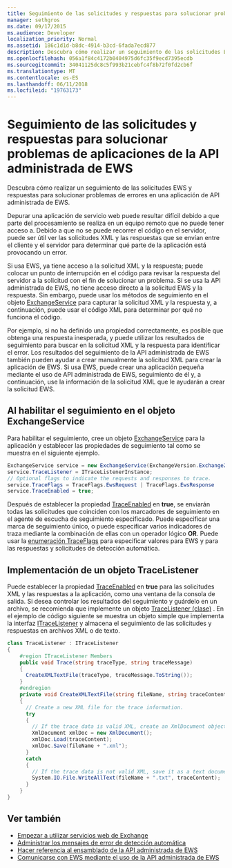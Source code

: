 ```yaml
---
title: Seguimiento de las solicitudes y respuestas para solucionar problemas de aplicaciones de la API administrada de EWS
manager: sethgros
ms.date: 09/17/2015
ms.audience: Developer
localization_priority: Normal
ms.assetid: 186c1d1d-b8dc-4914-b3cd-6fada7ecd877
description: Descubra cómo realizar un seguimiento de las solicitudes EWS y respuestas para solucionar problemas de errores en una aplicación de API administrada de EWS.
ms.openlocfilehash: 056a1f84c4172b0404975d6fc35f9ecd7395ecdb
ms.sourcegitcommit: 34041125dc8c5f993b21cebfc4f8b72f0fd2cb6f
ms.translationtype: MT
ms.contentlocale: es-ES
ms.lasthandoff: 06/11/2018
ms.locfileid: "19763173"
---
```

# <a name="trace-requests-and-responses-to-troubleshoot-ews-managed-api-apps"></a>Seguimiento de las solicitudes y respuestas para solucionar problemas de aplicaciones de la API administrada de EWS

Descubra cómo realizar un seguimiento de las solicitudes EWS y respuestas para solucionar problemas de errores en una aplicación de API administrada de EWS.
  
Depurar una aplicación de servicio web puede resultar difícil debido a que parte del procesamiento se realiza en un equipo remoto que no puede tener acceso a. Debido a que no se puede recorrer el código en el servidor, puede ser útil ver las solicitudes XML y las respuestas que se envían entre el cliente y el servidor para determinar qué parte de la aplicación está provocando un error. 
  
Si usa EWS, ya tiene acceso a la solicitud XML y la respuesta; puede colocar un punto de interrupción en el código para revisar la respuesta del servidor a la solicitud con el fin de solucionar un problema. Si se usa la API administrada de EWS, no tiene acceso directo a la solicitud EWS y la respuesta. Sin embargo, puede usar los métodos de seguimiento en el objeto [ExchangeService](http://msdn.microsoft.com/en-us/library/microsoft.exchange.webservices.data.exchangeservice%28v=exchg.80%29.aspx) para capturar la solicitud XML y la respuesta y, a continuación, puede usar el código XML para determinar por qué no funciona el código. 

Por ejemplo, si no ha definido una propiedad correctamente, es posible que obtenga una respuesta inesperada, y puede utilizar los resultados de seguimiento para buscar en la solicitud XML y la respuesta para identificar el error. Los resultados del seguimiento de la API administrada de EWS también pueden ayudar a crear manualmente la solicitud XML para crear la aplicación de EWS. Si usa EWS, puede crear una aplicación pequeña mediante el uso de API administrada de EWS, seguimiento de él y, a continuación, use la información de la solicitud XML que le ayudarán a crear la solicitud EWS. 
  
## <a name="enabling-tracing-on-the-exchangeservice-object"></a>Al habilitar el seguimiento en el objeto ExchangeService
<a name="bk_EnableTracing"> </a>

Para habilitar el seguimiento, cree un objeto [ExchangeService](http://msdn.microsoft.com/en-us/library/microsoft.exchange.webservices.data.exchangeservice%28v=exchg.80%29.aspx) para la aplicación y establecer las propiedades de seguimiento tal como se muestra en el siguiente ejemplo. 
  
```cs
ExchangeService service = new ExchangeService(ExchangeVersion.Exchange2010);
service.TraceListener = ITraceListenerInstance;
// Optional flags to indicate the requests and responses to trace.
service.TraceFlags = TraceFlags.EwsRequest | TraceFlags.EwsResponse
service.TraceEnabled = true;

```

Después de establecer la propiedad [TraceEnabled](http://msdn.microsoft.com/en-us/library/microsoft.exchange.webservices.data.exchangeservicebase.traceenabled%28v=exchg.80%29.aspx) en **true**, se enviarán todas las solicitudes que coinciden con los marcadores de seguimiento en el agente de escucha de seguimiento especificado. Puede especificar una marca de seguimiento único, o puede especificar varios indicadores de traza mediante la combinación de ellas con un operador lógico **OR**. Puede usar la [enumeración TraceFlags](http://msdn.microsoft.com/en-us/library/microsoft.exchange.webservices.data.traceflags%28v=exchg.80%29.aspx) para especificar valores para EWS y para las respuestas y solicitudes de detección automática. 
  
## <a name="implementing-a-tracelistener-object"></a>Implementación de un objeto TraceListener
<a name="bk_traceListener"> </a>

Puede establecer la propiedad [TraceEnabled](http://msdn.microsoft.com/en-us/library/microsoft.exchange.webservices.data.exchangeservicebase.traceenabled%28v=exchg.80%29.aspx) en **true** para las solicitudes XML y las respuestas a la aplicación, como una ventana de la consola de salida. Si desea controlar los resultados del seguimiento y guárdelo en un archivo, se recomienda que implemente un objeto [TraceListener (clase)](http://msdn.microsoft.com/en-us/library/system.diagnostics.tracelistener.aspx) . En el ejemplo de código siguiente se muestra un objeto simple que implementa la interfaz [ITraceListener](http://msdn.microsoft.com/en-us/library/microsoft.exchange.webservices.data.itracelistener%28v=exchg.80%29.aspx) y almacena el seguimiento de las solicitudes y respuestas en archivos XML o de texto. 
  
```cs
class TraceListener : ITraceListener
{
    #region ITraceListener Members
    public void Trace(string traceType, string traceMessage)
    {
      CreateXMLTextFile(traceType, traceMessage.ToString());
    }
    #endregion
    private void CreateXMLTextFile(string fileName, string traceContent)
    {
      // Create a new XML file for the trace information.
      try
      {
        // If the trace data is valid XML, create an XmlDocument object and save.
        XmlDocument xmlDoc = new XmlDocument();
        xmlDoc.Load(traceContent);
        xmlDoc.Save(fileName + ".xml");
      }
      catch
      {
        // If the trace data is not valid XML, save it as a text document.
        System.IO.File.WriteAllText(fileName + ".txt", traceContent);
      }
    }
}

```

## <a name="see-also"></a>Ver también

- [Empezar a utilizar servicios web de Exchange](start-using-web-services-in-exchange.md)
- [Administrar los mensajes de error de detección automática](handling-autodiscover-error-messages.md)    
- [Hacer referencia al ensamblado de la API administrada de EWS](how-to-reference-the-ews-managed-api-assembly.md)    
- [Comunicarse con EWS mediante el uso de la API administrada de EWS](how-to-communicate-with-ews-by-using-the-ews-managed-api.md)
    

